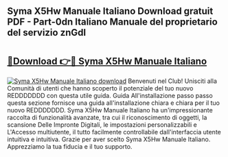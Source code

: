 ## Syma X5Hw Manuale Italiano Download gratuit PDF - Part-0dn Italiano Manuale del proprietario del servizio znGdl

# <h2><a href="http://dffyho.blite.top/?on=Syma+X5Hw+Manuale+Italiano">🔗Download 👉🔴 Syma X5Hw Manuale Italiano</a></h2>

[![Syma X5Hw Manuale Italiano download](https://i.imgur.com/lujVjoI.png)](http://dffyho.blite.top/?on=Syma+X5Hw+Manuale+Italiano)
Benvenuti nel Club! Unisciti alla Comunità di utenti che hanno scoperto il potenziale del tuo nuovo REDDDDDDD con questa utile guida. Guida All'installazione passo passo questa sezione fornisce una guida all'installazione chiara e chiara per il tuo nuovo REDDDDDDD. Syma X5Hw Manuale Italiano ha un'impressionante raccolta di funzionalità avanzate, tra cui il riconoscimento di oggetti, la scansione Delle Impronte Digitali, le impostazioni personalizzabili e L'Accesso multiutente, il tutto facilmente controllabile dall'interfaccia utente intuitiva e intuitiva. Grazie per aver scelto Syma X5Hw Manuale Italiano. Apprezziamo la tua fiducia e il tuo supporto.
